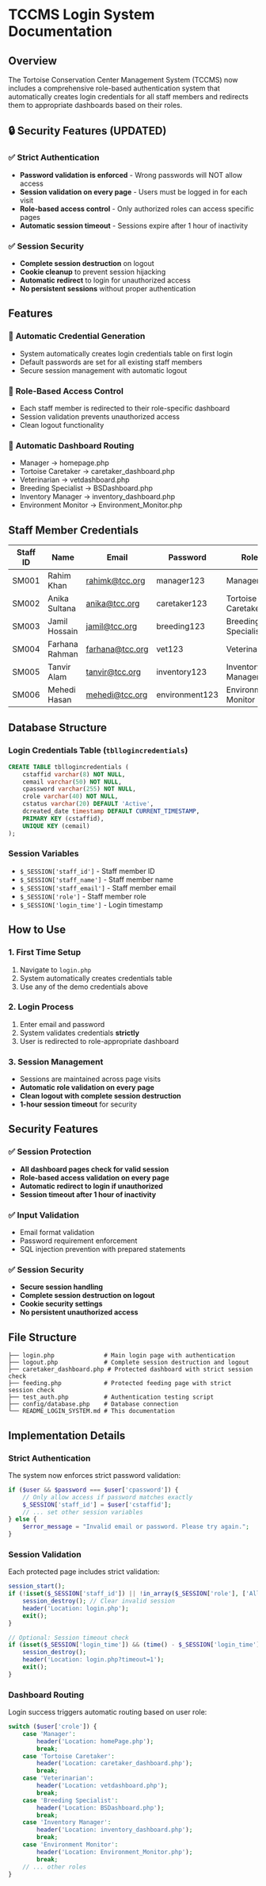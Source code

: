 # TCCMS Login System Documentation

## Overview
The Tortoise Conservation Center Management System (TCCMS) now includes a comprehensive role-based authentication system that automatically creates login credentials for all staff members and redirects them to appropriate dashboards based on their roles.

## 🔒 **Security Features (UPDATED)**

### ✅ **Strict Authentication**
- **Password validation is enforced** - Wrong passwords will NOT allow access
- **Session validation on every page** - Users must be logged in for each visit
- **Role-based access control** - Only authorized roles can access specific pages
- **Automatic session timeout** - Sessions expire after 1 hour of inactivity

### ✅ **Session Security**
- **Complete session destruction** on logout
- **Cookie cleanup** to prevent session hijacking
- **Automatic redirect** to login for unauthorized access
- **No persistent sessions** without proper authentication

## Features

### 🔐 **Automatic Credential Generation**
- System automatically creates login credentials table on first login
- Default passwords are set for all existing staff members
- Secure session management with automatic logout

### 🎯 **Role-Based Access Control**
- Each staff member is redirected to their role-specific dashboard
- Session validation prevents unauthorized access
- Clean logout functionality

### 🚀 **Automatic Dashboard Routing**
- Manager → homepage.php
- Tortoise Caretaker → caretaker_dashboard.php
- Veterinarian → vetdashboard.php
- Breeding Specialist → BSDashboard.php
- Inventory Manager → inventory_dashboard.php
- Environment Monitor → Environment_Monitor.php

## Staff Member Credentials

| Staff ID | Name | Email | Password | Role | Dashboard |
|----------|------|-------|----------|------|-----------|
| SM001 | Rahim Khan | rahimk@tcc.org | manager123 | Manager | homepage.php |
| SM002 | Anika Sultana | anika@tcc.org | caretaker123 | Tortoise Caretaker | caretaker_dashboard.php |
| SM003 | Jamil Hossain | jamil@tcc.org | breeding123 | Breeding Specialist | BSDashboard.php |
| SM004 | Farhana Rahman | farhana@tcc.org | vet123 | Veterinarian | vetdashboard.php |
| SM005 | Tanvir Alam | tanvir@tcc.org | inventory123 | Inventory Manager | inventory_dashboard.php |
| SM006 | Mehedi Hasan | mehedi@tcc.org | environment123 | Environment Monitor | Environment_Monitor.php |

## Database Structure

### Login Credentials Table (`tbllogincredentials`)
```sql
CREATE TABLE tbllogincredentials (
    cstaffid varchar(8) NOT NULL,
    cemail varchar(50) NOT NULL,
    cpassword varchar(255) NOT NULL,
    crole varchar(40) NOT NULL,
    cstatus varchar(20) DEFAULT 'Active',
    dcreated_date timestamp DEFAULT CURRENT_TIMESTAMP,
    PRIMARY KEY (cstaffid),
    UNIQUE KEY (cemail)
);
```

### Session Variables
- `$_SESSION['staff_id']` - Staff member ID
- `$_SESSION['staff_name']` - Staff member name
- `$_SESSION['staff_email']` - Staff member email
- `$_SESSION['role']` - Staff member role
- `$_SESSION['login_time']` - Login timestamp

## How to Use

### 1. **First Time Setup**
1. Navigate to `login.php`
2. System automatically creates credentials table
3. Use any of the demo credentials above

### 2. **Login Process**
1. Enter email and password
2. System validates credentials **strictly**
3. User is redirected to role-appropriate dashboard

### 3. **Session Management**
- Sessions are maintained across page visits
- **Automatic role validation on every page**
- **Clean logout with complete session destruction**
- **1-hour session timeout** for security

## Security Features

### ✅ **Session Protection**
- **All dashboard pages check for valid session**
- **Role-based access validation on every page**
- **Automatic redirect to login if unauthorized**
- **Session timeout after 1 hour of inactivity**

### ✅ **Input Validation**
- Email format validation
- Password requirement enforcement
- SQL injection prevention with prepared statements

### ✅ **Session Security**
- **Secure session handling**
- **Complete session destruction on logout**
- **Cookie security settings**
- **No persistent unauthorized access**

## File Structure

```
├── login.php              # Main login page with authentication
├── logout.php             # Complete session destruction and logout
├── caretaker_dashboard.php # Protected dashboard with strict session check
├── feeding.php            # Protected feeding page with strict session check
├── test_auth.php          # Authentication testing script
├── config/database.php    # Database connection
└── README_LOGIN_SYSTEM.md # This documentation
```

## Implementation Details

### **Strict Authentication**
The system now enforces strict password validation:
```php
if ($user && $password === $user['cpassword']) {
    // Only allow access if password matches exactly
    $_SESSION['staff_id'] = $user['cstaffid'];
    // ... set other session variables
} else {
    $error_message = "Invalid email or password. Please try again.";
}
```

### **Session Validation**
Each protected page includes strict validation:
```php
session_start();
if (!isset($_SESSION['staff_id']) || !in_array($_SESSION['role'], ['Allowed Role 1', 'Allowed Role 2'])) {
    session_destroy(); // Clear invalid session
    header('Location: login.php');
    exit();
}

// Optional: Session timeout check
if (isset($_SESSION['login_time']) && (time() - $_SESSION['login_time']) > 3600) {
    session_destroy();
    header('Location: login.php?timeout=1');
    exit();
}
```

### **Dashboard Routing**
Login success triggers automatic routing based on user role:
```php
switch ($user['crole']) {
    case 'Manager':
        header('Location: homePage.php');
        break;
    case 'Tortoise Caretaker':
        header('Location: caretaker_dashboard.php');
        break;
    case 'Veterinarian':
        header('Location: vetdashboard.php');
        break;
    case 'Breeding Specialist':
        header('Location: BSDashboard.php');
        break;
    case 'Inventory Manager':
        header('Location: inventory_dashboard.php');
        break;
    case 'Environment Monitor':
        header('Location: Environment_Monitor.php');
        break;
    // ... other roles
}
```